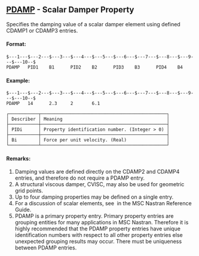 ## [PDAMP](https://nexus.hexagon.com/documentationcenter/bundle/MSC_Nastran_2022.4/page/Nastran_Combined_Book/qrg/bulkp/TOC.PDAMP.xhtml) - Scalar Damper Property

Specifies the damping value of a scalar damper element using defined CDAMP1 or CDAMP3 entries.

#### Format:

```nastran
$---1---$---2---$---3---$---4---$---5---$---6---$---7---$---8---$---9---$---10--$
PDAMP   PID1    B1      PID2    B2      PID3    B3      PID4    B4              
```

#### Example:

```nastran
$---1---$---2---$---3---$---4---$---5---$---6---$---7---$---8---$---9---$---10--$
PDAMP   14      2.3     2       6.1                                             
```

```text
┌───────────┬───────────────────────────────────────────────┐
│ Describer │ Meaning                                       │
├───────────┼───────────────────────────────────────────────┤
│ PIDi      │ Property identification number. (Integer > 0) │
├───────────┼───────────────────────────────────────────────┤
│ Bi        │ Force per unit velocity. (Real)               │
└───────────┴───────────────────────────────────────────────┘
```

#### Remarks:

1. Damping values are defined directly on the CDAMP2 and CDAMP4 entries, and therefore do not require a PDAMP entry.
2. A structural viscous damper, CVISC, may also be used for geometric grid points.
3. Up to four damping properties may be defined on a single entry.
4. For a discussion of scalar elements, see   in the  MSC Nastran Reference Guide.
5. PDAMP is a primary property entry. Primary property entries are grouping entities for many applications in MSC Nastran. Therefore it is highly recommended that the PDAMP property entries have unique identification numbers with respect to all other property entries else unexpected grouping results may occur. There must be uniqueness between PDAMP entries.
